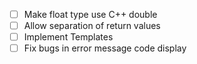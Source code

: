 -   [ ] Make float type use C++ double
-   [ ] Allow separation of return values
-   [ ] Implement Templates
-   [ ] Fix bugs in error message code display
